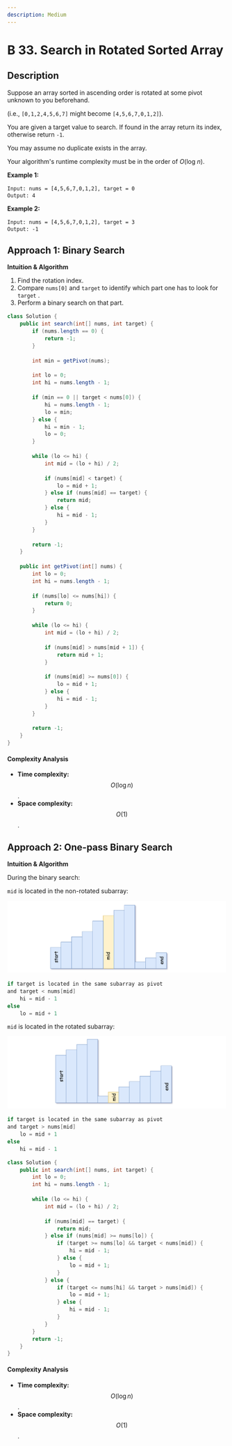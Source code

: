```yaml
---
description: Medium
---
```


# B 33. Search in Rotated Sorted Array

## Description

Suppose an array sorted in ascending order is rotated at some pivot unknown to you beforehand.

\(i.e., `[0,1,2,4,5,6,7]` might become `[4,5,6,7,0,1,2]`\).

You are given a target value to search. If found in the array return its index, otherwise return `-1`.

You may assume no duplicate exists in the array.

Your algorithm's runtime complexity must be in the order of _O_\(log _n_\).

**Example 1:**

```text
Input: nums = [4,5,6,7,0,1,2], target = 0
Output: 4
```

**Example 2:**

```text
Input: nums = [4,5,6,7,0,1,2], target = 3
Output: -1
```

## Approach 1: Binary Search

**Intuition & Algorithm**

1. Find the rotation index.
2. Compare `nums[0]` and `target` to identify which part one has to look for `target` .
3. Perform a binary search on that part.

```java
class Solution {
    public int search(int[] nums, int target) {
        if (nums.length == 0) {
            return -1;
        }

        int min = getPivot(nums);

        int lo = 0;
        int hi = nums.length - 1;

        if (min == 0 || target < nums[0]) {
            hi = nums.length - 1;
            lo = min;
        } else {
            hi = min - 1;
            lo = 0;
        }

        while (lo <= hi) {
            int mid = (lo + hi) / 2;

            if (nums[mid] < target) {
                lo = mid + 1;
            } else if (nums[mid] == target) {
                return mid;
            } else {
                hi = mid - 1;
            }
        }

        return -1;
    }

    public int getPivot(int[] nums) {
        int lo = 0;
        int hi = nums.length - 1;

        if (nums[lo] <= nums[hi]) {
            return 0;
        }

        while (lo <= hi) {
            int mid = (lo + hi) / 2;

            if (nums[mid] > nums[mid + 1]) {
                return mid + 1;
            }

            if (nums[mid] >= nums[0]) {
                lo = mid + 1;
            } else {
                hi = mid - 1;
            }
        }

        return -1;
    }
}
```

#### Complexity Analysis

* **Time complexity:** $$O(\log{n})$$.
* **Space complexity:** $$O(1)$$.

## Approach 2: One-pass Binary Search

**Intuition & Algorithm**

During the binary search:

`mid` is located in the non-rotated subarray:



![](../../../.gitbook/assets/image%20%2860%29.png)

```java
if target is located in the same subarray as pivot
and target < nums[mid]
    hi = mid - 1
else
    lo = mid + 1
```

`mid` is located in the rotated subarray:

![](../../../.gitbook/assets/image%20%2854%29.png)

```java
if target is located in the same subarray as pivot
and target > nums[mid]
    lo = mid + 1
else
    hi = mid - 1
```

```java
class Solution {
    public int search(int[] nums, int target) {
        int lo = 0;
        int hi = nums.length - 1;

        while (lo <= hi) {
            int mid = (lo + hi) / 2;

            if (nums[mid] == target) {
                return mid;
            } else if (nums[mid] >= nums[lo]) {
                if (target >= nums[lo] && target < nums[mid]) {
                    hi = mid - 1;
                } else {
                    lo = mid + 1;
                }
            } else {
                if (target <= nums[hi] && target > nums[mid]) {
                    lo = mid + 1;
                } else {
                    hi = mid - 1;
                }
            }
        }
        return -1;
    }
}
```

#### Complexity Analysis

* **Time complexity:** $$O(\log{n})$$.
* **Space complexity:** $$O(1)$$.

